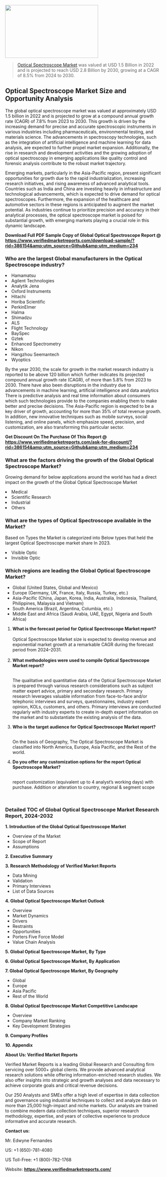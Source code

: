
<img src="https://ffe5etoiles.com/wp-content/uploads/2024/12/MST1-300x171.png" alt="" width="300" height="171" class="alignnone size-medium wp-image-20088" /><blockquote><p><p><a href="https://www.verifiedmarketreports.com/download-sample/?rid=386154&utm_source=Github&utm_medium=234" target="_blank">Optical Spectroscope Market</a> was valued at USD 1.5 Billion in 2022 and is projected to reach USD 2.8 Billion by 2030, growing at a CAGR of 8.5% from 2024 to 2030.</p></blockquote><p><h2>Optical Spectroscope Market Size and Opportunity Analysis</h2><p>The global optical spectroscope market was valued at approximately USD 1.5 billion in 2022 and is projected to grow at a compound annual growth rate (CAGR) of 7.8% from 2023 to 2030. This growth is driven by the increasing demand for precise and accurate spectroscopic instruments in various industries including pharmaceuticals, environmental testing, and materials science. The advancements in spectroscopy technologies, such as the integration of artificial intelligence and machine learning for data analysis, are expected to further propel market expansion. Additionally, the rise in research and development activities and the growing adoption of optical spectroscopy in emerging applications like quality control and forensic analysis contribute to the robust market trajectory.</p><p>Emerging markets, particularly in the Asia-Pacific region, present significant opportunities for growth due to the rapid industrialization, increasing research initiatives, and rising awareness of advanced analytical tools. Countries such as India and China are investing heavily in infrastructure and technological advancements, which is expected to drive demand for optical spectroscopes. Furthermore, the expansion of the healthcare and automotive sectors in these regions is anticipated to augment the market potential. As industries continue to prioritize precision and accuracy in their analytical processes, the optical spectroscope market is poised for substantial growth, with emerging markets playing a crucial role in this dynamic landscape.</p></p><p class=""><strong>Download Full PDF Sample Copy of Global Optical Spectroscope Report @ <a href="https://www.verifiedmarketreports.com/download-sample/?rid=386154&amp;utm_source=Github&amp;utm_medium=234" target="_blank">https://www.verifiedmarketreports.com/download-sample/?rid=386154&amp;utm_source=Github&amp;utm_medium=234</a></strong></p><h3 id="" class="">Who are the largest Global manufacturers in the Optical Spectroscope industry?</h3><p><li>Hamamatsu</li><li> Agilent Technologies</li><li> Analytik Jena</li><li> Oxford Instruments</li><li> Hitachi</li><li> Horiba Scientific</li><li> PerkinElmer</li><li> Halma</li><li> Shimadzu</li><li> ALS</li><li> Flight Technology</li><li> BaySpec</li><li> Gztek</li><li> Enhanced Spectrometry</li><li> Nikon</li><li> Hangzhou Seemantech</li><li> Wyoptics</li></p><div class=""><div class="" dir="" data-message-author-role="" data-message-id="" data-message-model-slug=""><div class=""><div class=""><div class=""><div class="" dir="" data-message-author-role="" data-message-id="" data-message-model-slug=""><div class=""><div class=""><p>By the year 2030, the scale for growth in the market research industry is reported to be above 120 billion which further indicates its projected compound annual growth rate (CAGR), of more than 5.8% from 2023 to 2030. There have also been disruptions in the industry due to advancements in machine learning, artificial intelligence and data analytics There is predictive analysis and real time information about consumers which such technologies provide to the companies enabling them to make better and precise decisions. The Asia-Pacific region is expected to be a key driver of growth, accounting for more than 35% of total revenue growth. In addition, new innovative techniques such as mobile surveys, social listening, and online panels, which emphasize speed, precision, and customization, are also transforming this particular sector.</p><p><strong>Get Discount On The Purchase Of This Report @&nbsp; <a href="https://www.verifiedmarketreports.com/ask-for-discount/?rid=386154&amp;utm_source=Github&amp;utm_medium=234" target="_blank">https://www.verifiedmarketreports.com/ask-for-discount/?rid=386154&amp;utm_source=Github&amp;utm_medium=234</a></strong></p></div></div></div></div></div></div></div></div><h3 id="" class="">What are the factors driving the growth of the Global Optical Spectroscope Market?</h3><p id="" class="">Growing demand for below applications around the world has had a direct impact on the growth of the Global Optical Spectroscope Market</p><p id="" class=""><li>Medical</li><li> Scientific Research</li><li> Industrial</li><li> Others</li></p><h3 id="" class="">What are the types of Optical Spectroscope available in the Market?</h3><p id="" class="">Based on Types the Market is categorized into Below types that held the largest Optical Spectroscope market share In 2023.</p><p id="" class=""><li>Visible Optic</li><li> Invisible Optic</li></p><h3 id="" class="">Which regions are leading the Global Optical Spectroscope Market?</h3><ul><li>Global (United States, Global and Mexico)</li><li>Europe (Germany, UK, France, Italy, Russia, Turkey, etc.)</li><li>Asia-Pacific (China, Japan, Korea, India, Australia, Indonesia, Thailand, Philippines, Malaysia and Vietnam)</li><li>South America (Brazil, Argentina, Columbia, etc.)</li><li>Middle East and Africa (Saudi Arabia, UAE, Egypt, Nigeria and South Africa)</li></ul><p><ol><li><strong>What is the forecast period for Optical Spectroscope Market report?<br /></strong><br /><span data-sheets-root="1" data-sheets-value="{&quot;1&quot;:2,&quot;2&quot;:&quot;XXXX size is expected to develop revenue and exponential market growth at a remarkable CAGR during the forecast period from 2024&ndash;2030.&quot;}" data-sheets-userformat="{&quot;2&quot;:12674,&quot;4&quot;:{&quot;1&quot;:2,&quot;2&quot;:16776960},&quot;10&quot;:2,&quot;11&quot;:0,&quot;15&quot;:&quot;Arial&quot;,&quot;16&quot;:12}">Optical Spectroscope Market size is expected to develop revenue and exponential market growth at a remarkable CAGR during the forecast period from 2024&ndash;2031.</span><br /><br /></li><li><strong>What methodologies were used to compile Optical Spectroscope Market report?<br /><br /></strong><p>The qualitative and quantitative data of the&nbsp;Optical Spectroscope Market is prepared through various research considerations such as subject matter expert advice, primary and secondary research. Primary research leverages valuable information from face-to-face and/or telephonic interviews and surveys, questionnaires, industry expert opinion, KOLs, customers, and others. Primary interviews are conducted regularly with industry experts to create in-depth expert information on the market and to substantiate the existing analysis of the data.&nbsp;</p></li><li><strong>Who is the target audience for Optical Spectroscope Market report?<br /><br /></strong><p>On the basis of Geography, The&nbsp;Optical Spectroscope Market is classified into North America, Europe, Asia Pacific, and the Rest of the world.</p></li><li><strong>Do you offer any customization options for the report Optical Spectroscope Market?<br /><br /></strong><p>report customization (equivalent up to 4 analyst&rsquo;s working days) with purchase. Addition or alteration to country, regional &amp; segment scope</p><p>&nbsp;</p></li></ol></p><h3 id="" class="">Detailed TOC of Global Optical Spectroscope Market Research Report, 2024-2032</h3><p id="" class=""><strong>1. Introduction of the Global Optical Spectroscope Market</strong></p><ul><li>Overview of the Market</li><li>Scope of Report</li><li>Assumptions</li></ul><p id="" class=""><strong>2. Executive Summary</strong></p><p id="" class=""><strong>3. Research Methodology of&nbsp;Verified Market Reports</strong></p><ul><li>Data Mining</li><li>Validation</li><li>Primary Interviews</li><li>List of Data Sources</li></ul><p id="" class=""><strong>4. Global Optical Spectroscope Market Outlook</strong></p><ul><li>Overview</li><li>Market Dynamics</li><li>Drivers</li><li>Restraints</li><li>Opportunities</li><li>Porters Five Force Model</li><li>Value Chain Analysis</li></ul><p id="" class=""><strong>5. Global Optical Spectroscope Market, By&nbsp;Type</strong></p><p id="" class=""><strong>6. Global Optical Spectroscope Market, By Application</strong></p><p id="" class=""><strong>7. Global Optical Spectroscope Market, By Geography</strong></p><ul><li>Global</li><li>Europe</li><li>Asia Pacific</li><li>Rest of the World</li></ul><p id="" class=""><strong>8. Global Optical Spectroscope Market Competitive Landscape</strong></p><ul><li>Overview</li><li>Company Market Ranking</li><li>Key Development Strategies</li></ul><p id="" class=""><strong>9. Company Profiles</strong></p><p id="" class=""><strong>10. Appendix</strong></p><p id="" class=""><strong>About Us: Verified Market Reports</strong></p><p id="" class="">Verified Market Reports is a leading Global Research and Consulting firm servicing over 5000+ global clients. We provide advanced analytical research solutions while offering information-enriched research studies. We also offer insights into strategic and growth analyses and data necessary to achieve corporate goals and critical revenue decisions.</p><p id="" class="">Our 250 Analysts and SMEs offer a high level of expertise in data collection and governance using industrial techniques to collect and analyze data on more than 25,000 high-impact and niche markets. Our analysts are trained to combine modern data collection techniques, superior research methodology, expertise, and years of collective experience to produce informative and accurate research.</p><p id="" class=""><strong>Contact us:</strong></p><p id="" class="">Mr. Edwyne Fernandes</p><p id="" class="">US: +1 (650)-781-4080</p><p id="" class="">US Toll-Free: +1 (800)-782-1768</p><p id="" class="">Website: <a target="" data-test-app-aware-link=""><strong>https://www.verifiedmarketreports.com/</strong></a></p>
